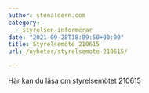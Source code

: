```yaml
---
author: stenaldern.com
category:
  - styrelsen-informerar
date: "2021-09-28T18:09:50+00:00"
title: Styrelsemöte 210615
url: /nyheter/styrelsemote-210615/

---
```

[Här](/wp-content/uploads/2021/09/210615-styrelsemote.pdf) kan du läsa om styrelsemötet 210615
